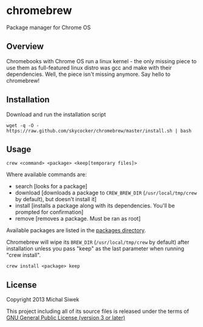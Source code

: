 chromebrew
==========

Package manager for Chrome OS

Overview
--------

Chromebooks with Chrome OS run a linux kernel - the only missing piece to use them as full-featured linux distro was gcc and make with their dependencies. Well, the piece isn't missing anymore. Say hello to chromebrew!

Installation
------------

Download and run the installation script

    wget -q -O - https://raw.github.com/skycocker/chromebrew/master/install.sh | bash

Usage
-----

    crew <command> <package> <keep[temporary files]>

Where available commands are:
  
  * search [looks for a package]
  * download [downloads a package to `CREW_BREW_DIR` (`/usr/local/tmp/crew` by default), but doesn't install it]
  * install [installs a package along with its dependencies. You'll be prompted for confirmation]
  * remove [removes a package. Must be ran as root]
  
Available packages are listed in the [packages directory](https://github.com/skycocker/chromebrew/tree/master/packages).

Chromebrew will wipe its `BREW_DIR` (`/usr/local/tmp/crew` by default) after installation unless you pass "keep" as the last parameter when running "crew install".

    crew install <package> keep

License
-------

Copyright 2013 Michal Siwek

This project including all of its source files is released under the terms of [GNU General Public License (version 3 or later)](http://www.gnu.org/licenses/gpl.txt)
